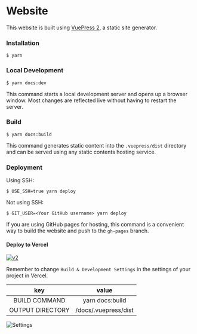# Website

This website is built using [VuePress 2](https://v2.vuepress.vuejs.org/), a static site generator.

### Installation

```
$ yarn
```

### Local Development

```
$ yarn docs:dev
```

This command starts a local development server and opens up a browser window. Most changes are reflected live without having to restart the server.

### Build

```
$ yarn docs:build
```

This command generates static content into the `.vuepress/dist` directory and can be served using any static contents hosting service.

### Deployment

Using SSH:

```
$ USE_SSH=true yarn deploy
```

Not using SSH:

```
$ GIT_USER=<Your GitHub username> yarn deploy
```

If you are using GitHub pages for hosting, this command is a convenient way to build the website and push to the `gh-pages` branch.

#### Deploy to Vercel

[![v2](https://vercel.com/button)](https://vercel.com/new/clone?repository-url=https://github.com/Nofated095/vuepress-examples/tree/master/v2)

Remember to change `Build & Development Settings` in the settings of your project in Vercel.

|key|value|
|:-:|:-:|
|BUILD COMMAND|yarn docs:build|
|OUTPUT DIRECTORY|/docs/.vuepress/dist|

![Settings](./assets/settings.png)